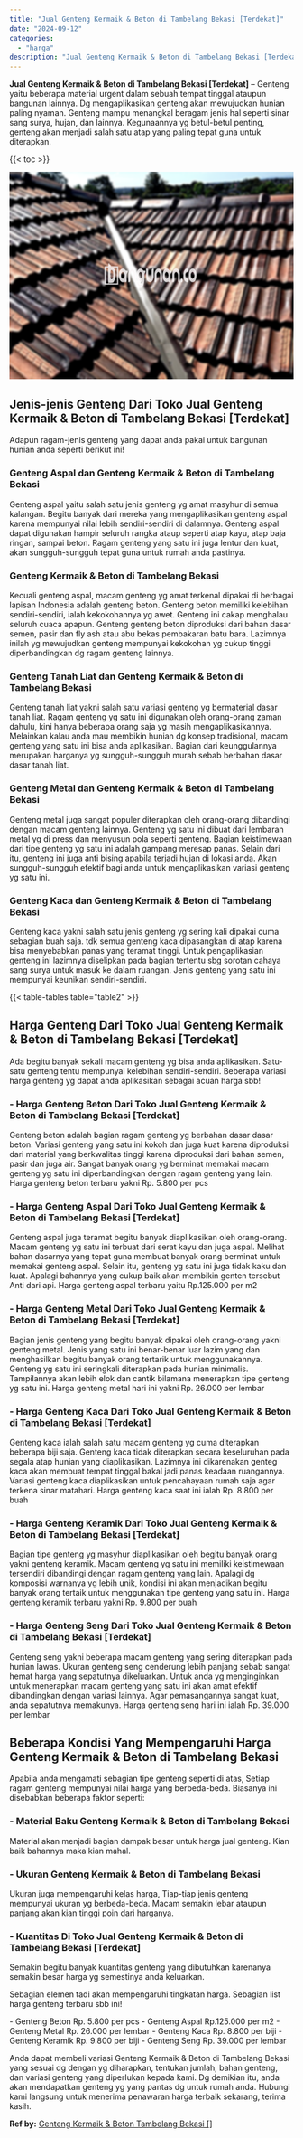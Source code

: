 ```yaml
---
title: "Jual Genteng Kermaik & Beton di Tambelang Bekasi [Terdekat]"
date: "2024-09-12"
categories: 
  - "harga"
description: "Jual Genteng Kermaik & Beton di Tambelang Bekasi [Terdekat]. Anda dapat membeli variasi Genteng Kermaik & Beton di Tambelang Bekasi yang sesuai dg dengan yg..."
---
```


**Jual Genteng Kermaik & Beton di Tambelang Bekasi \[Terdekat\]** – Genteng yaitu beberapa material urgent dalam sebuah tempat tinggal ataupun bangunan lainnya. Dg mengaplikasikan genteng akan mewujudkan hunian paling nyaman. Genteng mampu menangkal beragam jenis hal seperti sinar sang surya, hujan, dan lainnya. Kegunaannya yg betul-betul penting, genteng akan menjadi salah satu atap yang paling tepat guna untuk diterapkan.

{{< toc >}}

![Jual Genteng Kermaik & Beton di Tambelang Bekasi [Terdekat]](/images/genteng-minimalis-murah22.png)

## Jenis-jenis Genteng Dari Toko Jual Genteng Kermaik & Beton di Tambelang Bekasi \[Terdekat\]

Adapun ragam-jenis genteng yang dapat anda pakai untuk bangunan hunian anda seperti berikut ini!

### Genteng Aspal dan Genteng Kermaik & Beton di Tambelang Bekasi

Genteng aspal yaitu salah satu jenis genteng yg amat masyhur di semua kalangan. Begitu banyak dari mereka yang mengaplikasikan genteng aspal karena mempunyai nilai lebih sendiri-sendiri di dalamnya. Genteng aspal dapat digunakan hampir seluruh rangka ataup seperti atap kayu, atap baja ringan, sampai beton. Ragam genteng yang satu ini juga lentur dan kuat, akan sungguh-sungguh tepat guna untuk rumah anda pastinya.

### Genteng Kermaik & Beton di Tambelang Bekasi

Kecuali genteng aspal, macam genteng yg amat terkenal dipakai di berbagai lapisan Indonesia adalah genteng beton. Genteng beton memiliki kelebihan sendiri-sendiri, ialah kekokohannya yg awet. Genteng ini cakap menghalau seluruh cuaca apapun. Genteng genteng beton diproduksi dari bahan dasar semen, pasir dan fly ash atau abu bekas pembakaran batu bara. Lazimnya inilah yg mewujudkan genteng mempunyai kekokohan yg cukup tinggi diperbandingkan dg ragam genteng lainnya.

### Genteng Tanah Liat dan Genteng Kermaik & Beton di Tambelang Bekasi

Genteng tanah liat yakni salah satu variasi genteng yg bermaterial dasar tanah liat. Ragam genteng yg satu ini digunakan oleh orang-orang zaman dahulu, kini hanya beberapa orang saja yg masih mengaplikasikannya. Melainkan kalau anda mau membikin hunian dg konsep tradisional, macam genteng yang satu ini bisa anda aplikasikan. Bagian dari keunggulannya merupakan harganya yg sungguh-sungguh murah sebab berbahan dasar dasar tanah liat.

### Genteng Metal dan Genteng Kermaik & Beton di Tambelang Bekasi

Genteng metal juga sangat populer diterapkan oleh orang-orang dibandingi dengan macam genteng lainnya. Genteng yg satu ini dibuat dari lembaran metal yg di press dan menyusun pola seperti genteng. Bagian keistimewaan dari tipe genteng yg satu ini adalah gampang meresap panas. Selain dari itu, genteng ini juga anti bising apabila terjadi hujan di lokasi anda. Akan sungguh-sungguh efektif bagi anda untuk mengaplikasikan variasi genteng yg satu ini.

### Genteng Kaca dan Genteng Kermaik & Beton di Tambelang Bekasi

Genteng kaca yakni salah satu jenis genteng yg sering kali dipakai cuma sebagian buah saja. tdk semua genteng kaca dipasangkan di atap karena bisa menyebabkan panas yang teramat tinggi. Untuk pengaplikasian genteng ini lazimnya diselipkan pada bagian tertentu sbg sorotan cahaya sang surya untuk masuk ke dalam ruangan. Jenis genteng yang satu ini mempunyai keunikan sendiri-sendiri.

{{< table-tables table="table2" >}}

## Harga Genteng Dari Toko Jual Genteng Kermaik & Beton di Tambelang Bekasi \[Terdekat\]

Ada begitu banyak sekali macam genteng yg bisa anda aplikasikan. Satu-satu genteng tentu mempunyai kelebihan sendiri-sendiri. Beberapa variasi harga genteng yg dapat anda aplikasikan sebagai acuan harga sbb!

### \- Harga Genteng Beton Dari Toko Jual Genteng Kermaik & Beton di Tambelang Bekasi \[Terdekat\]

Genteng beton adalah bagian ragam genteng yg berbahan dasar dasar beton. Variasi genteng yang satu ini kokoh dan juga kuat karena diproduksi dari material yang berkwalitas tinggi karena diproduksi dari bahan semen, pasir dan juga air. Sangat banyak orang yg berminat memakai macam genteng yg satu ini diperbandingkan dengan ragam genteng yang lain. Harga genteng beton terbaru yakni Rp. 5.800 per pcs

### \- Harga Genteng Aspal Dari Toko Jual Genteng Kermaik & Beton di Tambelang Bekasi \[Terdekat\]

Genteng aspal juga teramat begitu banyak diaplikasikan oleh orang-orang. Macam genteng yg satu ini terbuat dari serat kayu dan juga aspal. Melihat bahan dasarnya yang tepat guna membuat banyak orang berminat untuk memakai genteng aspal. Selain itu, genteng yg satu ini juga tidak kaku dan kuat. Apalagi bahannya yang cukup baik akan membikin genten tersebut Anti dari api. Harga genteng aspal terbaru yaitu Rp.125.000 per m2

### \- Harga Genteng Metal Dari Toko Jual Genteng Kermaik & Beton di Tambelang Bekasi \[Terdekat\]

Bagian jenis genteng yang begitu banyak dipakai oleh orang-orang yakni genteng metal. Jenis yang satu ini benar-benar luar lazim yang dan menghasilkan begitu banyak orang tertarik untuk menggunakannya. Genteng yg satu ini seringkali diterapkan pada hunian minimalis. Tampilannya akan lebih elok dan cantik bilamana menerapkan tipe genteng yg satu ini. Harga genteng metal hari ini yakni Rp. 26.000 per lembar

### \- Harga Genteng Kaca Dari Toko Jual Genteng Kermaik & Beton di Tambelang Bekasi \[Terdekat\]

Genteng kaca ialah salah satu macam genteng yg cuma diterapkan beberapa biji saja. Genteng kaca tidak diterapkan secara keseluruhan pada segala atap hunian yang diaplikasikan. Lazimnya ini dikarenakan genteg kaca akan membuat tempat tinggal bakal jadi panas keadaan ruangannya. Variasi genteng kaca diaplikasikan untuk pencahayaan rumah saja agar terkena sinar matahari. Harga genteng kaca saat ini ialah Rp. 8.800 per buah

### \- Harga Genteng Keramik Dari Toko Jual Genteng Kermaik & Beton di Tambelang Bekasi \[Terdekat\]

Bagian tipe genteng yg masyhur diaplikasikan oleh begitu banyak orang yakni genteng keramik. Macam genteng yg satu ini memiliki keistimewaan tersendiri dibandingi dengan ragam genteng yang lain. Apalagi dg komposisi warnanya yg lebih unik, kondisi ini akan menjadikan begitu banyak orang tertaik untuk menggunakan tipe genteng yang satu ini. Harga genteng keramik terbaru yakni Rp. 9.800 per buah

### \- Harga Genteng Seng Dari Toko Jual Genteng Kermaik & Beton di Tambelang Bekasi \[Terdekat\]

Genteng seng yakni beberapa macam genteng yang sering diterapkan pada hunian lawas. Ukuran genteng seng cenderung lebih panjang sebab sangat hemat harga yang sepatutnya dikeluarkan. Untuk anda yg menginginkan untuk menerapkan macam genteng yang satu ini akan amat efektif dibandingkan dengan variasi lainnya. Agar pemasangannya sangat kuat, anda sepatutnya memakunya. Harga genteng seng hari ini ialah Rp. 39.000 per lembar

## Beberapa Kondisi Yang Mempengaruhi Harga Genteng Kermaik & Beton di Tambelang Bekasi

Apabila anda mengamati sebagian tipe genteng seperti di atas, Setiap ragam genteng mempunyai nilai harga yang berbeda-beda. Biasanya ini disebabkan beberapa faktor seperti:

### \- Material Baku Genteng Kermaik & Beton di Tambelang Bekasi

Material akan menjadi bagian dampak besar untuk harga jual genteng. Kian baik bahannya maka kian mahal.

### \- Ukuran Genteng Kermaik & Beton di Tambelang Bekasi

Ukuran juga mempengaruhi kelas harga, Tiap-tiap jenis genteng mempunyai ukuran yg berbeda-beda. Macam semakin lebar ataupun panjang akan kian tinggi poin dari harganya.

### \- Kuantitas Di Toko Jual Genteng Kermaik & Beton di Tambelang Bekasi \[Terdekat\]

Semakin begitu banyak kuantitas genteng yang dibutuhkan karenanya semakin besar harga yg semestinya anda keluarkan.

Sebagian elemen tadi akan mempengaruhi tingkatan harga. Sebagian list harga genteng terbaru sbb ini!

\- Genteng Beton Rp. 5.800 per pcs - Genteng Aspal Rp.125.000 per m2 - Genteng Metal Rp. 26.000 per lembar - Genteng Kaca Rp. 8.800 per biji - Genteng Keramik Rp. 9.800 per biji - Genteng Seng Rp. 39.000 per lembar

Anda dapat membeli variasi Genteng Kermaik & Beton di Tambelang Bekasi yang sesuai dg dengan yg diharapkan, tentukan jumlah, bahan genteng, dan variasi genteng yang diperlukan kepada kami. Dg demikian itu, anda akan mendapatkan genteng yg yang pantas dg untuk rumah anda. Hubungi kami langsung untuk menerima penawaran harga terbaik sekarang, terima kasih.

**Ref by:**  [Genteng Kermaik & Beton  Tambelang Bekasi []](https://id.wikipedia.org/wiki/Genteng)

